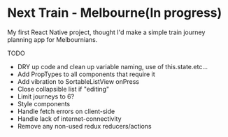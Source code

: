 # Next Train - Melbourne(In progress)
My first React Native project, thought I'd make a simple train journey planning app for Melbournians.

TODO
- DRY up code and clean up variable naming, use of this.state.etc...
- Add PropTypes to all components that require it
- Add vibration to SortableListView onPress
- Close collapsible list if "editing"
- Limit journeys to 6?
- Style components
- Handle fetch errors on client-side
- Handle lack of internet-connectivity
- Remove any non-used redux reducers/actions
